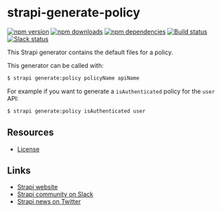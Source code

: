 # strapi-generate-policy

[![npm version](https://img.shields.io/npm/v/strapi-generate-policy.svg)](https://www.npmjs.org/package/strapi-generate-policy)
[![npm downloads](https://img.shields.io/npm/dm/strapi-generate-policy.svg)](https://www.npmjs.org/package/strapi-generate-policy)
[![npm dependencies](https://david-dm.org/strapi/strapi-generate-policy.svg)](https://david-dm.org/strapi/strapi-generate-policy)
[![Build status](https://travis-ci.org/strapi/strapi-generate-policy.svg?branch=master)](https://travis-ci.org/strapi/strapi-generate-policy)
[![Slack status](https://slack.strapi.io/badge.svg)](https://slack.strapi.io)

This Strapi generator contains the default files for a policy.

This generator can be called with:

```bash
$ strapi generate:policy policyName apiName
```

For example if you want to generate a `isAuthenticated` policy for the `user` API:

```bash
$ strapi generate:policy isAuthenticated user
```

## Resources

- [License](LICENSE)

## Links

- [Strapi website](https://strapi.io/)
- [Strapi community on Slack](https://slack.strapi.io)
- [Strapi news on Twitter](https://twitter.com/strapijs)
